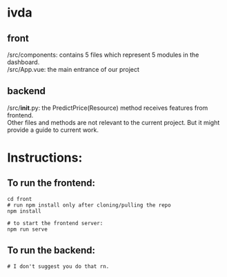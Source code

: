 # ivda
## front
/src/components: contains 5 files which represent 5 modules in the dashboard.    
/src/App.vue: the main entrance of our project 

## backend
/src/__init__.py: the PredictPrice(Resource) method receives features from frontend.  
Other files and methods are not relevant to the current project. But it might provide a guide to current work.   

# Instructions:
## To run the frontend:
```
cd front
# run npm install only after cloning/pulling the repo
npm install

# to start the frontend server:
npm run serve
```

## To run the backend:
```
# I don't suggest you do that rn.
```
